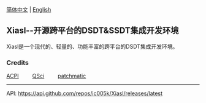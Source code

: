 [简体中文](https://github.com/ic005k/QtiASL/blob/master/README-cn.md) | [English](https://github.com/ic005k/QtiASL/blob/master/README.md)
## Xiasl--开源跨平台的DSDT&SSDT集成开发环境

Xiasl是一个现代的、轻量的、功能丰富的跨平台的DSDT集成开发环境。


### Credits

[ACPI](https://acpica.org/source) &nbsp; &nbsp; &nbsp; &nbsp;
[QSci](https://riverbankcomputing.com/software/qscintilla/download) &nbsp; &nbsp; &nbsp; &nbsp;
[patchmatic](https://github.com/RehabMan/OS-X-MaciASL-patchmatic) &nbsp; &nbsp; &nbsp; &nbsp;

---

API: https://api.github.com/repos/ic005k/Xiasl/releases/latest
